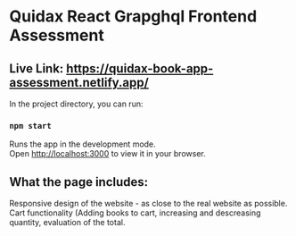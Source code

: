 # Quidax React Grapghql Frontend Assessment



## Live Link: https://quidax-book-app-assessment.netlify.app/

In the project directory, you can run:

### `npm start`

Runs the app in the development mode.\
Open [http://localhost:3000](http://localhost:3000) to view it in your browser.



## What the page includes:
Responsive design of the website - as close to the real website as possible.  
Cart functionality (Adding books to cart, increasing and descreasing quantity, evaluation of the total.





